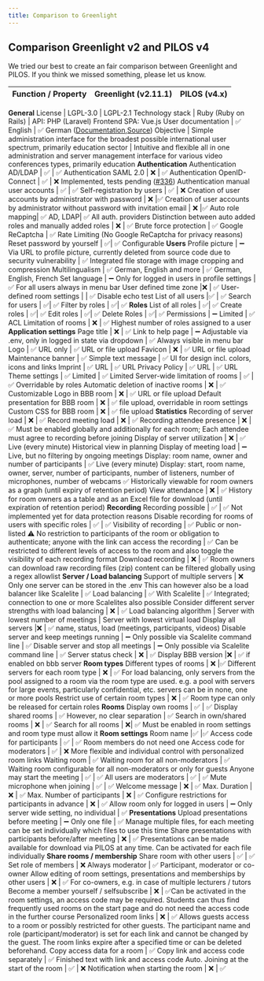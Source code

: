 ```yaml
---
title: Comparison to Greenlight
---
```


## Comparison Greenlight v2 and PILOS v4
We tried our best to create an fair comparison between Greenlight and PILOS. If you think we missed something, please let us know.

Function / Property | Greenlight (v2.11.1) | PILOS (v4.x)
-- | -- | --
**General**
License | LGPL-3.0 | LGPL-2.1
Technology stack | Ruby (Ruby on Rails) | API:   PHP (Laravel) Frontend SPA: Vue.js
User documentation | ✅ English | ✅ German ([Documentation](https://thm-health.github.io/PILOS-Docs/),[Source](https://github.com/THM-Health/PILOS-Docs))
Objective | Simple administration interface for the broadest possible international user spectrum, primarily education sector | Intuitive and flexible all in one administration and server management interface for various video conferences types, primarily education
**Authentication**
Authentication AD/LDAP | ✅ | ✅
Authentication SAML 2.0 | ❌ | ✅
Authentication OpenID-Connect | ✅ | ❌ Implemented, tests pending ([#336](https://github.com/THM-Health/PILOS/pull/139336))
Authentication manual user accounts | ✅ | ✅
Self-registration by users | ✅ | ❌
Creation of user accounts by administrator with password | ❌ |✅
Creation of user accounts by administrator without password with invitation email | ❌ |✅
Auto role mapping| ✅ AD, LDAP| ✅ All auth. providers
Distinction between auto added roles and manually added roles | ❌ | ✅
Brute force protection | ✅ Google ReCaptcha | ✅ Rate Limiting (No Google ReCaptcha for privacy reasons)
Reset password by yourself | ✅| ✅ Configurable
**Users**
Profile picture | ➖ Via URL to profile picture, currently deleted from source code due to security vulnerability | ✅ Integrated file storage with image cropping and compression
Multilingualism | ✅ German, English and more | ✅ German, English, French
Set language | ➖ Only for logged in users in profile settings | ✅ For all users always in menu bar
User defined time zone |❌ | ✅
User-defined room settings | | ✅ Disable echo test
List of all users |✅ | ✅
Search for users | ✅| ✅
Filter by roles | ✅| ✅
**Roles**
List of all roles | ✅| ✅
Create roles | ✅| ✅
Edit roles | ✅| ✅
Delete Roles | ✅| ✅
Permissions | ➖ Limited | ✅ ACL
Limitation of rooms | ❌ | ✅ Highest number of roles assigned to a user
**Application settings**
Page title | ❌ | ✅
Link to help page | ➖ Adjustable via .env, only in logged in state via dropdown | ✅ Always visible in menu bar
Logo | ✅ URL only | ✅ URL or file upload
Favicon | ❌ | ✅ URL or file upload
Maintenance banner | ✅ Simple text message | ✅ UI for design incl. colors, icons and links
Imprint | ✅ URL | ✅ URL
Privacy Policy | ✅ URL | ✅ URL
Theme settings | ✅ Limited | ✅ Limited
Server-wide limitation of rooms | ✅ | ✅ Overridable by roles
Automatic deletion of inactive rooms | ❌ | ✅ Customizable
Logo in BBB room | ❌ | ✅ URL or file upload
Default presentation for BBB room | ❌ | ✅ file upload, overridable in room settings
Custom CSS for BBB room | ❌ | ✅ file upload
**Statistics**
Recording of server load | ❌ | ✅
Record meeting load | ❌ | ✅
Recording attendee presence | ❌ | ✅ Must be enabled globally and additionally for each room; Each attendee must agree to recording before joining
Display of server utilization | ❌ | ✅ Live (every minute) Historical view in planning
Display of meeting load | ➖ Live, but no filtering by ongoing meetings Display: room name, owner and number of participants | ✅ Live (every minute) Display: start, room name, owner, server, number of participants, number of listeners, number of microphones, number of webcams ✅ Historically viewable for room owners as a graph (until expiry of retention period)
View attendance | ❌ | ✅ History for room owners as a table and as an Excel file for download (until expiration of retention period)
**Recording**
Recording possible | ✅ | ✅ Not implemented yet for data protection reasons
Disable recording for rooms of users with specific roles | ✅ | ✅
Visibility of recording | ✅ Public or non-listed :warning: No restriction to participants of the room or obligation to authenticate; anyone with the link can access the recording | ✅ Can be restricted to different levels of access to the room and also toggle the visibility of each recording format
Download recording | ❌ | ✅ Room owners can download raw recording files (zip) content can be filtered globally using a regex allowlist
**Server / Load balancing**
Support of multiple servers | ❌ Only one server can be stored in the .env This can however also be a load balancer like Scalelite | ✅
Load balancing | ✅ With Scalelite | ✅ Integrated; connection to one or more Scalelites also possible
Consider different server strengths with load balancing | ❌ | ✅
Load balancing algorithm | Server with lowest number of meetings | Server with lowest virtual load
Display all servers |❌ | ✅ name, status, load (meetings, participants, videos)
Disable server and keep meetings running | ➖ Only possible via Scalelite command line | ✅
Disable server and stop all meetings | ➖ Only possible via Scalelite command line | ✅
Server status check | ❌ | ✅
Display BBB version |❌ | ✅ if enabled on bbb server
**Room types**
Different types of rooms | ❌ |✅
Different servers for each room type | ❌ | ✅  For load balancing, only servers from the pool assigned to a room via the room type are used. e.g. a pool with servers for large events, particularly confidential, etc.   servers can be in none, one or more pools
Restrict use of certain room types | ❌ | ✅  Room type can only be released for certain roles
**Rooms**
Display own rooms | ✅ | ✅
Display shared rooms | ✅ However, no clear separation | ✅
Search in own/shared rooms | ❌ | ✅
Search for all rooms | ❌| ✅ Must be enabled in room settings and room type must allow it
**Room settings**
Room name |✅ |✅
Access code for participants | ✅ | ✅ Room members do not need one
Access code for moderators | ✅ | ❌ More flexible and individual control with personalized room links
Waiting room | ✅ Waiting room for all non-moderators | ✅ Waiting room configurable for all non-moderators or only for guests
Anyone may start the meeting | ✅ | ✅
All users are moderators | ✅ | ✅
Mute microphone when joining | ✅ | ✅
Welcome message | ❌ | ✅
Max.   Duration | ❌ | ✅
Max.   Number of participants | ❌ | ✅
Configure restrictions for participants in advance | ❌ | ✅
Allow room only for logged in users | ➖ Only server wide setting, no individual | ✅
**Presentations**
Upload presentations before meeting | ➖ Only one file | ✅ Manage multiple files, for each meeting can be set individually which files to use this time
Share presentations with participants before/after meeting | ❌ | ✅ Presentations can be made available for download via PILOS at any time. Can be activated for each file individually
**Share rooms / membership**
Share room with other users | ✅ | ✅
Set role of members | ❌ Always moderator | ✅ Participant, moderator or co-owner
Allow editing of room settings, presentations and memberships by other users | ❌ | ✅ For co-owners, e.g. in case of multiple lecturers / tutors
Become a member yourself / selfsubscribe | ❌ | ✅Can be activated in the room settings, an access code may be required. Students can thus find frequently used rooms on the start page and do not need the access code in the further course
Personalized room links | ❌ | ✅ Allows guests access to a room or possibly restricted for other guests. The participant name and role (participant/moderator) is set for each link and cannot be changed by the guest. The room links expire after a specified time or can be deleted beforehand.
Copy access data for a room | ✅ Copy link and access code separately | ✅ Finished text with link and access code
Auto. Joining at the start of the room | ✅ | ❌
Notification when starting the room | ❌ | ✅
